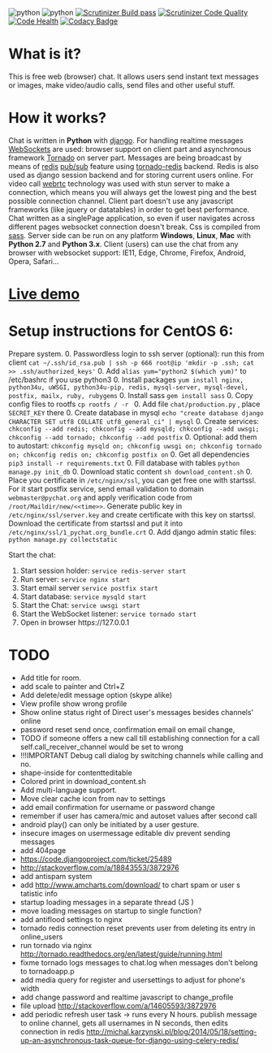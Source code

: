 ![python](https://img.shields.io/badge/python-2.7%2C%203.x-blue.svg) ![python](https://img.shields.io/badge/django-1.7--1.9-blue.svg) [![Scrutinizer Build pass](https://scrutinizer-ci.com/g/Deathangel908/djangochat/badges/build.png)](https://scrutinizer-ci.com/g/Deathangel908/djangochat) [![Scrutinizer Code Quality](https://scrutinizer-ci.com/g/Deathangel908/djangochat/badges/quality-score.png?b=master)](https://scrutinizer-ci.com/g/Deathangel908/djangochat/?branch=master) [![Code Health](https://landscape.io/github/Deathangel908/djangochat/master/landscape.svg?style=flat)](https://landscape.io/github/Deathangel908/djangochat/master) [![Codacy Badge](https://www.codacy.com/project/badge/b508fef8efba4a5f8b5e8411c0803af5)](https://www.codacy.com/public/nightmarequake/djangochat)

What is it?
==============
This is free web (browser) chat. It allows users send instant text messages or images, make video/audio calls, send files and other useful stuff.

How it works?
==============
Chat is written in **Python** with [django](https://www.djangoproject.com/). For handling realtime messages [WebSockets](https://en.wikipedia.org/wiki/WebSocket) are used: browser support on client part and asynchronous framework [Tornado](http://www.tornadoweb.org/) on server part. Messages are being broadcast by means of [redis](http://redis.io/) [pub/sub](http://en.wikipedia.org/wiki/Publish%E2%80%93subscribe_pattern) feature using [tornado-redis](https://github.com/leporo/tornado-redis) backend. Redis is also used as django session backend and for storing current users online.  For video call [webrtc](https://webrtc.org/) technology was used with stun server to make a connection, which means you will always get the lowest ping and the best possible connection channel. Client part doesn't use any javascript frameworks (like jquery or datatables) in order to get best performance. Chat written as a singlePage application, so even if user navigates across different pages websocket connection doesn't break. Css is compiled from [sass](http://sass-lang.com/guide). Server side can be run on any platform **Windows**, **Linux**, **Mac** with **Python 2.7** and **Python 3.x**. Client (users) can use the chat from any browser with websocket support: IE11, Edge, Chrome, Firefox, Android, Opera, Safari...

[Live demo](http://pychat.org/)
================

Setup instructions for CentOS 6:
================================

Prepare system.
 0. Passwordless login to ssh server (optional): run this from client `cat ~/.ssh/id_rsa.pub | ssh -p 666 root@ip 'mkdir -p .ssh; cat >> .ssh/authorized_keys'`
 0. Add `alias yum="python2 $(which yum)"` to /etc/bashrc if you use python3
 0. Install packages `yum install nginx, python34u, uWSGI, python34u-pip, redis, mysql-server, mysql-devel, postfix, mailx, ruby, rubygems`
 0. Install sass `gem install sass`
 0. Copy config files to rootfs `cp rootfs / -r `
 0. Add file `chat/production.py` , place `SECRET_KEY` there
 0. Create database in mysql `echo "create database django CHARACTER SET utf8 COLLATE utf8_general_ci" | mysql`
 0. Create services: `chkconfig --add redis; chkconfig --add mysqld; chkconfig --add uwsgi; chkconfig --add tornado; chkconfig --add postfix`
 0. Optional: add them to autostart: `chkconfig mysqld on; chkconfig uwsgi on; chkconfig tornado on; chkconfig redis on; chkconfig postfix on`
 0. Get all dependencies `pip3 install -r requirements.txt`
 0. Fill database with tables `python manage.py init_db`
 0. Download static content `sh download_content.sh`
 0. Place you certificate in `/etc/nginx/ssl`, you can get free one with startssl. For it start postfix service, send email validation to domain `webmaster@pychat.org` and apply verification code from `/root/Maildir/new/<<time>>`. Generate public key in `/etc/nginx/ssl/server.key` and create certificate with this key on startssl. Download the certificate from startssl and put it into `/etc/nginx/ssl/1_pychat.org_bundle.crt`
 0. Add django admin static files: `python manage.py collectstatic`

Start the chat:
 1. Start session holder: `service redis-server start`
 1. Run server: `service nginx start`
 1. Start email server `service postfix start`
 1. Start database: `service mysqld start`
 1. Start the Chat: `service uwsgi start`
 1. Start the WebSocket listener: `service tornado start`
 1. Open in browser http*s*://127.0.0.1

# TODO
* Add title for room. 
* add scale to painter and Ctrl+Z
* Add delete/edit message option (skype alike)
* View profile show wrong profile
* Show online status right of Direct user's messages besides channels' online
* password reset send once, confirmation email on email change, 
* TODO if someone offers a new call till establishing connection for a call self.call_receiver_channel would be set to wrong
* !!!IMPORTANT Debug call dialog by switching channels while calling and no.
* shape-inside for contentteditable 
* Colored print in download_content.sh
* Add multi-language support. 
* Move clear cache icon from nav to settings
* add email confirmation for username or password change
* remember if user has camera/mic and autoset values after second call
* android play() can only be initiated by a user gesture.
* insecure images on usermessage editable div prevent sending messages
* add 404page
* https://code.djangoproject.com/ticket/25489
* http://stackoverflow.com/a/18843553/3872976
* add antispam system
* add http://www.amcharts.com/download/ to chart spam or user s  tatistic info
* startup loading messages in a separate thread (JS )
* move loading messages on startup to single function? 
* add antiflood settings to nginx
* tornado redis connection reset prevents user from deleting its entry in online_users
* run tornado via nginx http://tornado.readthedocs.org/en/latest/guide/running.html
* fixme tornado logs messages to chat.log when messages don't belong to tornadoapp.p
* add media query for register and usersettings to adjust for phone's width
* add change password and realtime javascript to change_profile
* file upload http://stackoverflow.com/a/14605593/3872976
* add periodic refresh user task -> runs every N hours. publish message to online channel, gets all usernames in N seconds, then edits connection in redis http://michal.karzynski.pl/blog/2014/05/18/setting-up-an-asynchronous-task-queue-for-django-using-celery-redis/ 
